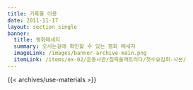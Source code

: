 ```yaml
---
title: 기록물 이용
date: 2011-11-17
layout: section_single
banner:
  title: 평화메세지
  summary: 오시는길에 확인할 수 있는 평화 메세지
  imageLink: /images/banner-archive-main.png
  itemLink: /items/ex-02/운동사관/침묵을깨트리다/첫수요집회-사본/
---
```


{{< archives/use-materials >}}